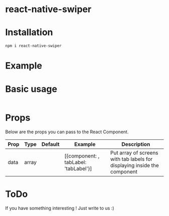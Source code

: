 # react-native-swiper

# Installation

``
npm i react-native-swiper
``

# Example



# Basic usage
```JS

```

# Props
Below are the props you can pass to the React Component.

| Prop  | Type | Default | Example | Description |
| ------------- | ------------- | ------------- | ------------- | ------------- |
| data  | array | | [{component: <Component/>, tabLabel: 'tabLabel'}] | Put array of screens with tab labels for displaying inside the component |

# ToDo


If you have something interesting ! Just write to us :)
